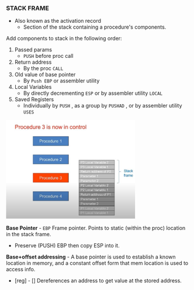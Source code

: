 ### STACK FRAME
* Also known as the activation record
  * Section of the stack containing a procedure's components. 

Add components to stack in the following order: 
1. Passed params 
   * `PUSH` before proc call
2. Return address
   * By the proc `CALL`
3. Old value of base pointer
   * By `Push EBP` or assembler utility
4. Local Variables
   * By directly decrementing `ESP` or by assembler utility `LOCAL`
5. Saved Registers
   * Individually by `PUSH` , as a group by `PUSHAD` , or by assembler utility `USES`

<img src="./../../images/stackframe.jpg" height=70% width=70%>

**Base Pointer** - `EBP` Frame pointer. Points to static (within the proc) location in the stack frame. 
  * Preserve (PUSH) EBP then copy ESP into it. 

**Base+offset addressing** - A base pointer is used to establish a known location in memory, and a constant offset form that mem location is used to access info.
  * [reg] - [] Dereferences an address to get value at the stored address. 